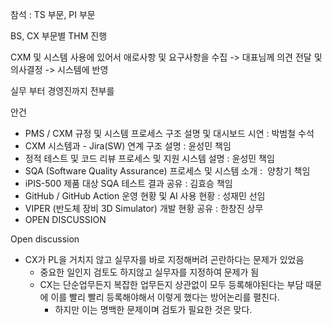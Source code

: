 참석 : TS 부문, PI 부문

BS, CX 부문별 THM 진행

CXM 및 시스템 사용에 있어서 애로사항 및 요구사항을 수집
-> 대표님께 의견 전달 및 의사결정
-> 시스템에 반영

실무 부터 경영진까지 전부를 

안건
- PMS / CXM 규정 및 시스템 프로세스 구조 설명 및 대시보드 시연 : 박범철 수석
- CXM 시스템과 - Jira(SW) 연계 구조 설명 : 윤성민 책임
- 정적 테스트 및 코드 리뷰 프로세스 및 지원 시스템 설명 : 윤성민 책임
- SQA (Software Quality Assurance) 프로세스 및 시스템 소개 :  양창기 책임 
- iPIS-500 제품 대상 SQA 테스트 결과 공유 : 김효승 책임
- GitHub / GitHub Action 운영 현황 및 AI 사용 현황 : 성재민 선임
- VIPER (반도체 장비 3D Simulator) 개발 현황 공유 : 한창진 상무
- OPEN DISCUSSION

Open discussion
- CX가 PL을 거치지 않고 실무자를 바로 지정해버려 곤란하다는 문제가 있었음
	- 중요한 일인지 검토도 하지않고 실무자를 지정하여 문제가 됨
	- CX는 단순업무든지 복잡한 업무든지 상관없이 모두 등록해야된다는 부담 때문에 이를 빨리 빨리 등록해야해서 이렇게 했다는 방어논리를 펼친다.
		- 하지만 이는 명백한 문제이며 검토가 필요한 것은 맞다.